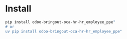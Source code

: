 # Install

```bash
pip install odoo-bringout-oca-hr-hr_employee_ppe"
# or
uv pip install odoo-bringout-oca-hr-hr_employee_ppe"
```
